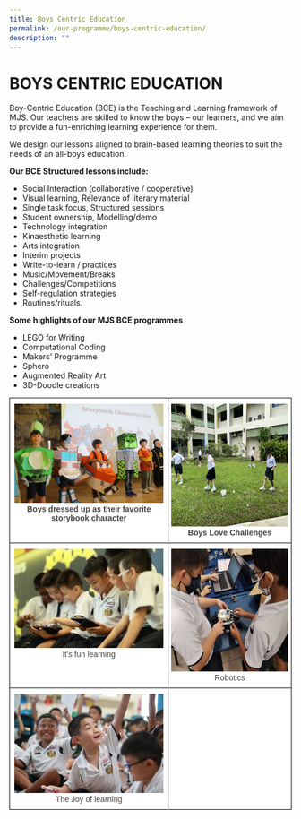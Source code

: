 ```yaml
---
title: Boys Centric Education
permalink: /our-programme/boys-centric-education/
description: ""
---
```

# **BOYS CENTRIC EDUCATION**

Boy-Centric Education (BCE) is the Teaching and Learning framework of MJS. Our teachers are skilled to know the boys – our learners, and we aim to provide a fun-enriching learning experience for them.&nbsp;

We design our lessons aligned to brain-based learning theories to suit the needs of an all-boys education.&nbsp;

**Our BCE Structured lessons include:**

*   Social Interaction (collaborative / cooperative)
*   Visual learning, Relevance of literary material
*   Single task focus, Structured sessions
*   Student ownership, Modelling/demo
*   Technology integration
*   Kinaesthetic learning
*   Arts integration
*   Interim projects
*   Write-to-learn / practices
*   Music/Movement/Breaks
*   Challenges/Competitions
*   Self-regulation strategies
*   Routines/rituals.

**Some highlights of our MJS BCE programmes**

*   LEGO for Writing
*   Computational Coding
*   Makers’ Programme
*   Sphero
*   Augmented Reality Art
*   3D-Doodle creations

<table style="border-collapse:collapse;border-spacing:0" class="tg"><thead><tr><th style="background-color:#FFF;border-color:black;border-style:solid;border-width:1px;color:#444;font-family:Arial, sans-serif;font-size:14px;font-weight:bold;overflow:hidden;padding:10px 5px;text-align:center;vertical-align:top;word-break:normal"><img src="/images/Boys%20dressed%20up%20as%20their%20favourite%20storybook%20character.jpg" alt="Boys dressed up as their favourite storybook character.JPG" width="266" height="177">Boys dressed up as their favorite storybook character</th><th style="background-color:#FFF;border-color:black;border-style:solid;border-width:1px;color:#444;font-family:Arial, sans-serif;font-size:14px;font-weight:bold;overflow:hidden;padding:10px 5px;text-align:center;vertical-align:top;word-break:normal"><img src="/images/Boys%20Love%20Challenges.jpg" alt="Boys Love Challenges.JPG" width="292" height="219">Boys Love Challenges</th></tr></thead><tbody><tr><td style="background-color:#FFF;border-color:black;border-style:solid;border-width:1px;color:#444;font-family:Arial, sans-serif;font-size:14px;overflow:hidden;padding:10px 5px;text-align:center;vertical-align:top;word-break:normal"><img src="/images/Its%20fun%20learning.jpg" alt="Its fun learning.JPG" width="266" height="177">It's fun learning</td><td style="background-color:#FFF;border-color:black;border-style:solid;border-width:1px;color:#444;font-family:Arial, sans-serif;font-size:14px;overflow:hidden;padding:10px 5px;text-align:center;vertical-align:top;word-break:normal"><img src="/images/Robotics.jpeg" alt="Robotics.jpeg" width="292" height="219">Robotics</td></tr><tr><td style="background-color:#FFF;border-color:black;border-style:solid;border-width:1px;color:#444;font-family:Arial, sans-serif;font-size:14px;overflow:hidden;padding:10px 5px;text-align:center;vertical-align:top;word-break:normal"><img src="/images/The%20Joy%20of%20learning.jpg" alt="The Joy of learning.JPG" width="266" height="177">The Joy of learning</td><td style="background-color:#FFF;border-color:black;border-style:solid;border-width:1px;color:#444;font-family:Arial, sans-serif;font-size:14px;overflow:hidden;padding:10px 5px;text-align:center;vertical-align:top;word-break:normal"></td></tr></tbody></table>